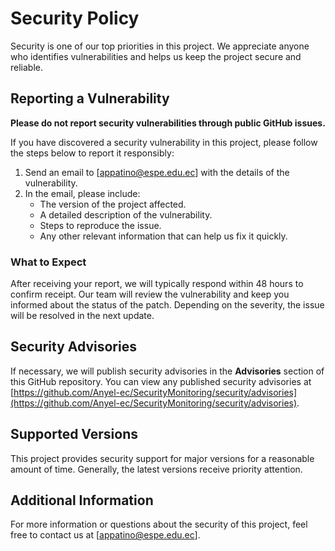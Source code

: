 <!--
 - SPDX-FileCopyrightText: 2024 Angel Patiño and contributors
 - SPDX-License-Identifier: AGPL-3.0-or-later
-->
# Security Policy

Security is one of our top priorities in this project. We appreciate anyone who identifies vulnerabilities and helps us keep the project secure and reliable.

## Reporting a Vulnerability

**Please do not report security vulnerabilities through public GitHub issues.**

If you have discovered a security vulnerability in this project, please follow the steps below to report it responsibly:

1. Send an email to [appatino@espe.edu.ec] with the details of the vulnerability.
2. In the email, please include:
   - The version of the project affected.
   - A detailed description of the vulnerability.
   - Steps to reproduce the issue.
   - Any other relevant information that can help us fix it quickly.

### What to Expect

After receiving your report, we will typically respond within 48 hours to confirm receipt. Our team will review the vulnerability and keep you informed about the status of the patch. Depending on the severity, the issue will be resolved in the next update.

## Security Advisories

If necessary, we will publish security advisories in the **Advisories** section of this GitHub repository. You can view any published security advisories at [https://github.com/Anyel-ec/SecurityMonitoring/security/advisories](https://github.com/Anyel-ec/SecurityMonitoring/security/advisories).

## Supported Versions

This project provides security support for major versions for a reasonable amount of time. Generally, the latest versions receive priority attention.

## Additional Information

For more information or questions about the security of this project, feel free to contact us at [appatino@espe.edu.ec].
